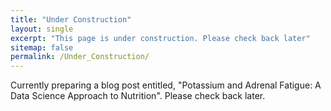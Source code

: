```yaml
---
title: "Under Construction"
layout: single
excerpt: "This page is under construction. Please check back later"
sitemap: false
permalink: /Under_Construction/
---
```


Currently preparing a blog post entitled, "Potassium and Adrenal Fatigue: A Data Science Approach to Nutrition". Please check back later.

